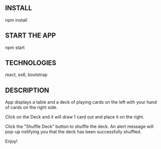 ## INSTALL
npm install

## START THE APP
npm start

## TECHNOLOGIES
react, es6, bootstrap

## DESCRIPTION
App displays a table and a deck of playing cards on the left with your hand of
cards on the right side.

Click on the Deck and it will draw 1 card out and place it on the right.

Click the "Shuffle Deck" button to shuffle the deck. An alert message will
pop-up notifying you that the deck has been successfully shuffled.

Enjoy!
